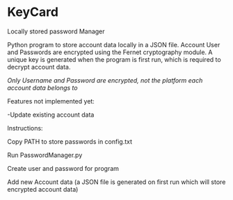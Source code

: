 # KeyCard
Locally stored password Manager

Python program to store account data locally in a JSON file. Account User and Passwords are encrypted using the Fernet cryptography module. A unique key is generated when the program is first run, which is required to decrypt account data.

*Only Username and Password are encrypted, not the platform each account data belongs to*


Features not implemented yet:

-Update existing account data


Instructions:

Copy PATH to store passwords in config.txt

Run PasswordManager.py

Create user and password for program

Add new Account data (a JSON file is generated on first run which will store encrypted account data)

